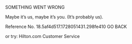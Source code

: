 SOMETHING WENT WRONG

Maybe it’s us, maybe it’s you.
(It’s probably us).

Reference No. 18.5af4d517.1728051431.298fe410
GO BACK

or try:
Hilton.com Customer Service
